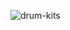 ![drum-kits](https://user-images.githubusercontent.com/59286318/192147939-cc2a2340-962c-4aad-b838-90adf19cebaf.PNG)
